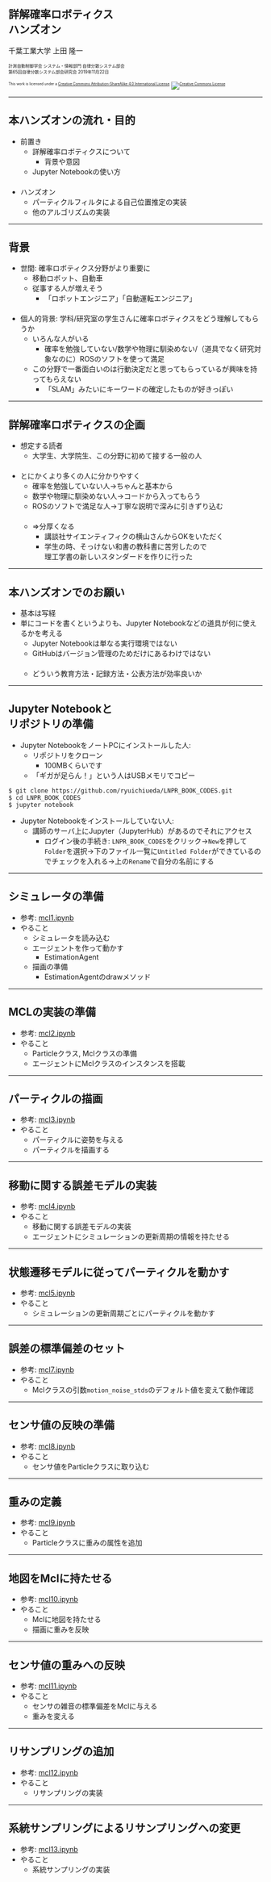 ## 詳解確率ロボティクス<br />ハンズオン

千葉工業大学 上田 隆一

<span style="font-size:60%">計測自動制御学会 システム・情報部門 自律分散システム部会<br />第65回自律分散システム部会研究会 2019年11月22日</span>

<p style="font-size:50%">
This work is licensed under a <a rel="license" href="http://creativecommons.org/licenses/by-sa/4.0/">Creative Commons Attribution-ShareAlike 4.0 International License</a>.
<a rel="license" href="http://creativecommons.org/licenses/by-sa/4.0/">
<img alt="Creative Commons License" style="border-width:0" src="https://i.creativecommons.org/l/by-sa/4.0/88x31.png" /></a>
</p>


---

## 本ハンズオンの流れ・目的

* 前置き
  * 詳解確率ロボティクスについて
    * 背景や意図 
  * Jupyter Notebookの使い方<br />　
* ハンズオン
  * パーティクルフィルタによる自己位置推定の実装
  * 他のアルゴリズムの実装

---

## 背景

* 世間: 確率ロボティクス分野がより重要に
  * 移動ロボット、自動車
  * 従事する人が増えそう
    * 「ロボットエンジニア」「自動運転エンジニア」<br />　
* 個人的背景: 学科/研究室の学生さんに確率ロボティクスをどう理解してもらうか
  * いろんな人がいる
    * 確率を勉強していない/数学や物理に馴染めない/（道具でなく研究対象なのに）ROSのソフトを使って満足
  * この分野で一番面白いのは行動決定だと思ってもらっているが興味を持ってもらえない
    * 「SLAM」みたいにキーワードの確定したものが好きっぽい

---

## 詳解確率ロボティクスの企画

* 想定する読者
  * 大学生、大学院生、この分野に初めて接する一般の人<br />　
* とにかくより多くの人に分かりやすく
  * 確率を勉強していない人$\longrightarrow$ちゃんと基本から
  * 数学や物理に馴染めない人$\longrightarrow$コードから入ってもらう
  * ROSのソフトで満足な人$\longrightarrow$丁寧な説明で深みに引きずり込む<br />　
  * $\Longrightarrow$分厚くなる
    * 講談社サイエンティフィクの横山さんからOKをいただく
    * 学生の時、そっけない和書の教科書に苦労したので<br />理工学書の新しいスタンダードを作りに行った

---

## 本ハンズオンでのお願い

* 基本は写経
* 単にコードを書くというよりも、Jupyter Notebookなどの道具が何に使えるかを考える
  * Jupyter Notebookは単なる実行環境ではない
  * GitHubはバージョン管理のためだけにあるわけではない<br />　
  * どういう教育方法・記録方法・公表方法が効率良いか

---

## Jupyter Notebookと<br />リポジトリの準備

* Jupyter NotebookをノートPCにインストールした人:
  * リポジトリをクローン
    * 100MBくらいです
  * 「ギガが足らん！」という人はUSBメモリでコピー

```
$ git clone https://github.com/ryuichiueda/LNPR_BOOK_CODES.git
$ cd LNPR_BOOK_CODES
$ jupyter notebook
```

* Jupyter Notebookをインストールしていない人:
  * 講師のサーバ上にJupyter（JupyterHub）があるのでそれにアクセス
    * ログイン後の手続き: `LNPR_BOOK_CODES`をクリック$\rightarrow$`New`を押して`Folder`を選択$\rightarrow$下のファイル一覧に`Untitled Folder`ができているのでチェックを入れる$\rightarrow$上の`Rename`で自分の名前にする


---

## シミュレータの準備

* 参考: [mcl1.ipynb](https://github.com/ryuichiueda/LNPR_BOOK_CODES/blob/master/section_particle_filter/mcl1.ipynb)
* やること
  * シミュレータを読み込む
  * エージェントを作って動かす
    * EstimationAgent
  * 描画の準備
    * EstimationAgentのdrawメソッド


---

## MCLの実装の準備

* 参考: [mcl2.ipynb](https://github.com/ryuichiueda/LNPR_BOOK_CODES/blob/master/section_particle_filter/mcl2.ipynb)
* やること
  * Particleクラス, Mclクラスの準備
  * エージェントにMclクラスのインスタンスを搭載

---

## パーティクルの描画 

* 参考: [mcl3.ipynb](https://github.com/ryuichiueda/LNPR_BOOK_CODES/blob/master/section_particle_filter/mcl3.ipynb)
* やること
  * パーティクルに姿勢を与える
  * パーティクルを描画する

---

## 移動に関する誤差モデルの実装

* 参考: [mcl4.ipynb](https://github.com/ryuichiueda/LNPR_BOOK_CODES/blob/master/section_particle_filter/mcl4.ipynb)
* やること
  * 移動に関する誤差モデルの実装
  * エージェントにシミュレーションの更新周期の情報を持たせる

---

## 状態遷移モデルに従ってパーティクルを動かす

* 参考: [mcl5.ipynb](https://github.com/ryuichiueda/LNPR_BOOK_CODES/blob/master/section_particle_filter/mcl5.ipynb)
* やること
  * シミュレーションの更新周期ごとにパーティクルを動かす

---

## 誤差の標準偏差のセット

* 参考: [mcl7.ipynb](https://github.com/ryuichiueda/LNPR_BOOK_CODES/blob/master/section_particle_filter/mcl7.ipynb)
* やること
  * Mclクラスの引数`motion_noise_stds`のデフォルト値を変えて動作確認

---

## センサ値の反映の準備

* 参考: [mcl8.ipynb](https://github.com/ryuichiueda/LNPR_BOOK_CODES/blob/master/section_particle_filter/mcl8.ipynb)
* やること
  * センサ値をParticleクラスに取り込む

---

## 重みの定義

* 参考: [mcl9.ipynb](https://github.com/ryuichiueda/LNPR_BOOK_CODES/blob/master/section_particle_filter/mcl9.ipynb)
* やること
  * Particleクラスに重みの属性を追加

---

## 地図をMclに持たせる

* 参考: [mcl10.ipynb](https://github.com/ryuichiueda/LNPR_BOOK_CODES/blob/master/section_particle_filter/mcl10.ipynb)
* やること
  * Mclに地図を持たせる
  * 描画に重みを反映

---

## センサ値の重みへの反映

* 参考: [mcl11.ipynb](https://github.com/ryuichiueda/LNPR_BOOK_CODES/blob/master/section_particle_filter/mcl11.ipynb)
* やること
  * センサの雑音の標準偏差をMclに与える
  * 重みを変える

---

## リサンプリングの追加 

* 参考: [mcl12.ipynb](https://github.com/ryuichiueda/LNPR_BOOK_CODES/blob/master/section_particle_filter/mcl12.ipynb)
* やること
  * リサンプリングの実装

---

## 系統サンプリングによるリサンプリングへの変更

* 参考: [mcl13.ipynb](https://github.com/ryuichiueda/LNPR_BOOK_CODES/blob/master/section_particle_filter/mcl13.ipynb)
* やること
  * 系統サンプリングの実装

